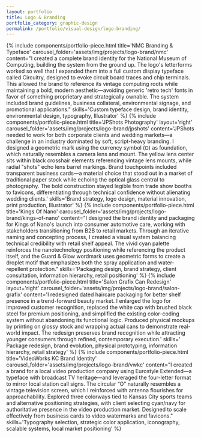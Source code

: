 ```yaml
---
layout: portfolio
title: Logo & Branding
portfolio_category: graphic-design
permalink: /portfolio/visual-design/logo-branding/
---
```


{% include components/portfolio-piece.html
   title='NMC Branding &amp; Typeface'
   carousel_folder='assets/img/projects/logo-brand/nmc'
   content="I created a complete brand identity for the National Museum of Computing, building the system from the ground up. The logo's letterforms worked so well that I expanded them into a full custom display typeface called Circuitry, designed to evoke circuit board traces and chip terminals. This allowed the brand to reference its vintage computing roots while maintaining a bold, modern aesthetic—avoiding generic 'retro tech' fonts in favor of something proprietary and strategically ownable. The system included brand guidelines, business collateral, environmental signage, and promotional applications."
   skills='Custom typeface design, brand identity, environmental design, typography, Illustrator'
%}
{% include components/portfolio-piece.html
   title='JPShots Photography'
   layout='right'
   carousel_folder='assets/img/projects/logo-brand/jpshots'
   content='JPShots needed to work for both corporate clients and wedding markets—a challenge in an industry dominated by soft, script-heavy branding. I designed a geometric mark using the currency symbol (¤) as foundation, which naturally resembles a camera lens and mount. The yellow lens center sits within black crosshair elements referencing vintage lens mounts, while radial "shots" echo lens barrel markings. Brand touchpoints included transparent business cards—a material choice that stood out in a market of traditional paper stock while echoing the optical glass central to photography. The bold construction stayed legible from trade show booths to favicons, differentiating through technical confidence without alienating wedding clients.'
   skills='Brand strategy, logo design, material innovation, print production, Illustrator'
%}
{% include components/portfolio-piece.html
   title='Kings Of Nano'
   carousel_folder='assets/img/projects/logo-brand/kings-of-nano'
   content="I designed the brand identity and packaging for Kings of Nano's launch into consumer automotive care, working with stakeholders transitioning from B2B to retail markets. Through an iterative naming and concepting process, I created a visual system balancing technical credibility with retail shelf appeal. The vivid cyan palette reinforces the nanotechnology positioning while referencing the product itself, and the Guard & Glow wordmark uses geometric forms to create a droplet motif that emphasizes both the spray application and water-repellent protection."
   skills='Packaging design, brand strategy, client consultation, information hierarchy, retail positioning'
%}
{% include components/portfolio-piece.html
   title='Salon Grafix Can Redesign'
   layout='right'
   carousel_folder='assets/img/projects/logo-brand/salon-grafix'
   content='I redesigned dated haircare packaging for better shelf presence in a trend-forward beauty market. I enlarged the logo for improved customer recognition, replaced the white cap with brushed black steel for premium positioning, and simplified the existing color-coding system without abandoning its functional logic. Produced physical mockups by printing on glossy stock and wrapping actual cans to demonstrate real-world impact. The redesign preserves brand recognition while attracting younger consumers through refined, contemporary execution.'
   skills=' Package redesign, brand evolution, physical prototyping, information hierarchy, retail strategy'
%} 
{% include components/portfolio-piece.html
   title='VideoWorks KC Brand Identity'
   carousel_folder='assets/img/projects/logo-brand/vwkc'
   content="I created a brand for a local video production company using Eurostyle Extended—a typeface with broadcast TV heritage—and leveraged the four-letter format to mirror local station call signs. The circular &ldquo;O&rdquo; naturally resembles a vintage television screen, which I reinforced with antenna flourishes for approachability. Explored three colorways tied to Kansas City sports teams and alternative positioning strategies, with client selecting cyan/navy for authoritative presence in the video production market. Designed to scale effectively from business cards to video watermarks and favicons."
   skills='Typography selection, strategic color application, iconography, scalable systems, local market positioning'
%}
